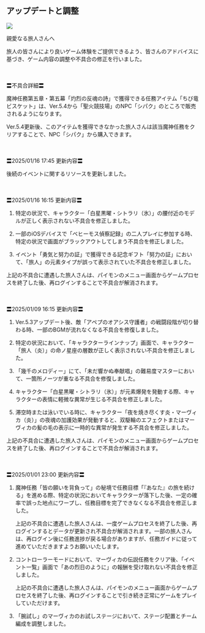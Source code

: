 ## アップデートと調整
<img src="https://sdk.hoyoverse.com/upload/announcement/2020/11/11/5ec5dc80e2429e1dd38d35d56b08a04d_5453296487380915976.jpg">
<p style="white-space: pre-wrap;">親愛なる旅人さんへ</p><p style="white-space: pre-wrap;">旅人の皆さんにより良いゲーム体験をご提供できるよう、皆さんのアドバイスに基づき、ゲーム内容の調整や不具合の修正を行いました。</p><p style="white-space: pre-wrap; min-height: 1.5em;"></p><p style="white-space: pre-wrap;">〓不具合詳細〓</p><p style="white-space: pre-wrap;">魔神任務第五章・第五幕「灼烈の反魂の詩」で獲得できる任務アイテム「ちび竜ビスケット」は、Ver.5.4から「聖火競技場」のNPC「シパク」のところで販売されるようになります。</p><p style="white-space: pre-wrap;">Ver.5.4更新後、このアイテムを獲得できなかった旅人さんは該当魔神任務をクリアすることで、NPC「シパク」から購入できます。</p><p style="white-space: pre-wrap; min-height: 1.5em;"></p><p style="white-space: pre-wrap;">〓<t class="t_gl" contenteditable="false">2025/01/16 17:45</t> 更新内容〓</p><p style="white-space: pre-wrap;">後続のイベントに関するリソースを更新しました。</p><p style="white-space: pre-wrap; min-height: 1.5em;"></p><p style="white-space: pre-wrap;">〓<t class="t_gl" contenteditable="false">2025/01/16 16:15</t> 更新内容〓</p><ol><li><p style="white-space: pre-wrap;">特定の状況で、キャラクター「白星黒曜・シトラリ（氷）」の腰付近のモデルが正しく表示されない不具合を修正しました。</p></li><li><p style="white-space: pre-wrap;">一部のiOSデバイスで「ベヒーモス偵察記録」の二人プレイに参加する時、特定の状況で画面がブラックアウトしてしまう不具合を修正しました。</p></li><li><p style="white-space: pre-wrap;">イベント「勇気と努力の証」で獲得できる記念ギフト「努力の証」において、「旅人」の元素タイプが誤って表示されていた不具合を修正しました。</p></li></ol><p style="white-space: pre-wrap;">上記の不具合に遭遇した旅人さんは、パイモンのメニュー画面からゲームプロセスを終了した後、再ログインすることで不具合が解消されます。</p><p style="white-space: pre-wrap; min-height: 1.5em;"></p><p style="white-space: pre-wrap;">〓<t class="t_gl" contenteditable="false">2025/01/09 16:15</t> 更新内容〓</p><ol><li><p style="white-space: pre-wrap;">Ver.5.3アップデート後、敵「アペプのオアシス守護者」の戦闘段階が切り替わる時、一部のBGMが流れなくなる不具合を修復しました。</p></li><li><p style="white-space: pre-wrap;">特定の状況において、「キャラクターラインナップ」画面で、キャラクター「旅人（炎）」の命ノ星座の層数が正しく表示されない不具合を修正しました。</p></li><li><p style="white-space: pre-wrap;">「幾千のメロディー」にて、「未だ響かぬ奉献唱」の難易度マスターにおいて、一箇所ノーツが重なる不具合を修復しました。</p></li><li><p style="white-space: pre-wrap;">キャラクター「白星黒曜・シトラリ（氷）」が元素爆発を発動する際、キャラクターの表情に軽微な異常が生じる不具合を修正しました。</p></li><li><p style="white-space: pre-wrap;">滞空時または泳いでいる時に、キャラクター「夜を焼き尽くす炎・マーヴィカ（炎）」の夜魂の加護効果が発動すると、双駆輪のエフェクトまたはマーヴィカの髪の毛の表示に一時的な異常が発生する不具合を修正しました。</p></li></ol><p style="white-space: pre-wrap;">上記の不具合に遭遇した旅人さんは、パイモンのメニュー画面からゲームプロセスを終了した後、再ログインすることで不具合が解消されます。</p><p style="white-space: pre-wrap; min-height: 1.5em;"></p><p style="white-space: pre-wrap;">〓<t class="t_gl" contenteditable="false">2025/01/01 23:00</t> 更新内容〓</p><ol><li><p style="white-space: pre-wrap;">魔神任務「皆の願いを背負って」の秘境で任務目標「『あなた』の旅を続ける」を進める際、特定の状況においてキャラクターが落下した後、一定の確率で誤った地点にワープし、任務目標を完了できなくなる不具合を修正しました。</p><p style="white-space: pre-wrap;">上記の不具合に遭遇した旅人さんは、一度ゲームプロセスを終了した後、再ログインするとデータが更新され不具合が解消されます。一部の旅人さんは、再ログイン後に任務進捗が戻る場合がありますが、任務ガイドに従って進めていただきますようお願いいたします。</p></li><li><p style="white-space: pre-wrap;">コントローラーモードにおいて、マーヴィカの伝説任務をクリア後、「イベント一覧」画面で「あの烈日のように」の報酬を受け取れない不具合を修正しました。</p><p style="white-space: pre-wrap;">上記の不具合に遭遇した旅人さんは、パイモンのメニュー画面からゲームプロセスを終了した後、再ログインすることで引き続き正常にゲームをプレイしていただけます。</p></li><li><p style="white-space: pre-wrap;">「腕試し」のマーヴィカのお試しステージにおいて、ステージ配置とチーム編成を調整しました。</p></li></ol><p style="white-space: pre-wrap; min-height: 1.5em;"></p><p style="white-space: pre-wrap; min-height: 1.5em;"></p>
